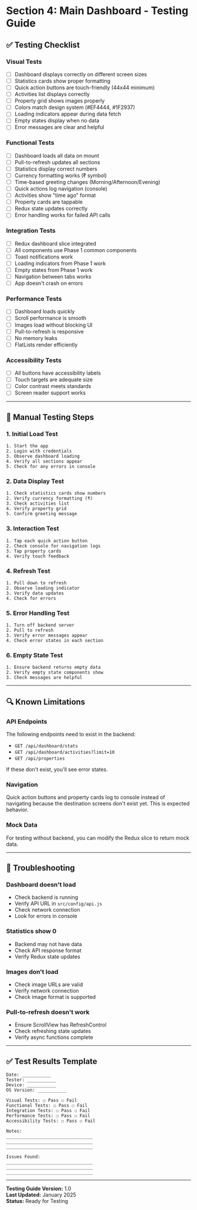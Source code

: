 # Section 4: Main Dashboard - Testing Guide

## ✅ Testing Checklist

### Visual Tests
- [ ] Dashboard displays correctly on different screen sizes
- [ ] Statistics cards show proper formatting
- [ ] Quick action buttons are touch-friendly (44x44 minimum)
- [ ] Activities list displays correctly
- [ ] Property grid shows images properly
- [ ] Colors match design system (#EF4444, #1F2937)
- [ ] Loading indicators appear during data fetch
- [ ] Empty states display when no data
- [ ] Error messages are clear and helpful

### Functional Tests
- [ ] Dashboard loads all data on mount
- [ ] Pull-to-refresh updates all sections
- [ ] Statistics display correct numbers
- [ ] Currency formatting works (₹ symbol)
- [ ] Time-based greeting changes (Morning/Afternoon/Evening)
- [ ] Quick actions log navigation (console)
- [ ] Activities show "time ago" format
- [ ] Property cards are tappable
- [ ] Redux state updates correctly
- [ ] Error handling works for failed API calls

### Integration Tests
- [ ] Redux dashboard slice integrated
- [ ] All components use Phase 1 common components
- [ ] Toast notifications work
- [ ] Loading indicators from Phase 1 work
- [ ] Empty states from Phase 1 work
- [ ] Navigation between tabs works
- [ ] App doesn't crash on errors

### Performance Tests
- [ ] Dashboard loads quickly
- [ ] Scroll performance is smooth
- [ ] Images load without blocking UI
- [ ] Pull-to-refresh is responsive
- [ ] No memory leaks
- [ ] FlatLists render efficiently

### Accessibility Tests
- [ ] All buttons have accessibility labels
- [ ] Touch targets are adequate size
- [ ] Color contrast meets standards
- [ ] Screen reader support works

---

## 🧪 Manual Testing Steps

### 1. Initial Load Test
```
1. Start the app
2. Login with credentials
3. Observe dashboard loading
4. Verify all sections appear
5. Check for any errors in console
```

### 2. Data Display Test
```
1. Check statistics cards show numbers
2. Verify currency formatting (₹)
3. Check activities list
4. Verify property grid
5. Confirm greeting message
```

### 3. Interaction Test
```
1. Tap each quick action button
2. Check console for navigation logs
3. Tap property cards
4. Verify touch feedback
```

### 4. Refresh Test
```
1. Pull down to refresh
2. Observe loading indicator
3. Verify data updates
4. Check for errors
```

### 5. Error Handling Test
```
1. Turn off backend server
2. Pull to refresh
3. Verify error messages appear
4. Check error states in each section
```

### 6. Empty State Test
```
1. Ensure backend returns empty data
2. Verify empty state components show
3. Check messages are helpful
```

---

## 🔍 Known Limitations

### API Endpoints
The following endpoints need to exist in the backend:
- `GET /api/dashboard/stats`
- `GET /api/dashboard/activities?limit=10`
- `GET /api/properties`

If these don't exist, you'll see error states.

### Navigation
Quick action buttons and property cards log to console instead of navigating because the destination screens don't exist yet. This is expected behavior.

### Mock Data
For testing without backend, you can modify the Redux slice to return mock data.

---

## 🐛 Troubleshooting

### Dashboard doesn't load
- Check backend is running
- Verify API URL in `src/config/api.js`
- Check network connection
- Look for errors in console

### Statistics show 0
- Backend may not have data
- Check API response format
- Verify Redux state updates

### Images don't load
- Check image URLs are valid
- Verify network connection
- Check image format is supported

### Pull-to-refresh doesn't work
- Ensure ScrollView has RefreshControl
- Check refreshing state updates
- Verify async functions complete

---

## ✅ Test Results Template

```
Date: ___________
Tester: ___________
Device: ___________
OS Version: ___________

Visual Tests: ☐ Pass ☐ Fail
Functional Tests: ☐ Pass ☐ Fail
Integration Tests: ☐ Pass ☐ Fail
Performance Tests: ☐ Pass ☐ Fail
Accessibility Tests: ☐ Pass ☐ Fail

Notes:
_________________________________
_________________________________
_________________________________

Issues Found:
_________________________________
_________________________________
_________________________________
```

---

**Testing Guide Version:** 1.0  
**Last Updated:** January 2025  
**Status:** Ready for Testing
